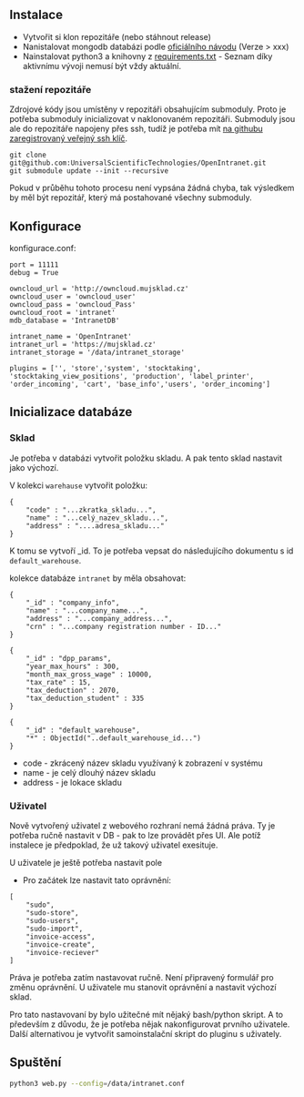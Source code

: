 ## Instalace

 * Vytvořit si klon repozitáře (nebo stáhnout release)
 * Nanistalovat mongodb databázi podle [oficiálního návodu](https://docs.mongodb.com/manual/installation/) (Verze > xxx) 
 * Nainstalovat python3 a knihovny z [requirements.txt](https://github.com/UniversalScientificTechnologies/OpenIntranet/blob/master/requirements.txt) - Seznam díky aktivnímu vývoji nemusí být vždy aktuální. 

### stažení repozitáře

Zdrojové kódy jsou umístěny v repozitáři obsahujícím submoduly. Proto je potřeba submoduly inicializovat v naklonovaném repozitáři. Submoduly jsou ale do repozitáře napojeny přes ssh, tudíž je potřeba mít [na githubu zaregistrovaný veřejný ssh klíč](https://www.inmotionhosting.com/support/server/ssh/how-to-add-ssh-keys-to-your-github-account/). 

    git clone git@github.com:UniversalScientificTechnologies/OpenIntranet.git
    git submodule update --init --recursive 

Pokud v průběhu tohoto procesu není vypsána žádná chyba, tak výsledkem by měl být repozitář, který má postahované všechny submoduly.

## Konfigurace

konfigurace.conf:
```
port = 11111
debug = True

owncloud_url = 'http://owncloud.mujsklad.cz'
owncloud_user = 'owncloud_user'
owncloud_pass = 'owncloud_Pass'
owncloud_root = 'intranet'
mdb_database = 'IntranetDB'

intranet_name = 'OpenIntranet'
intranet_url = 'https://mujsklad.cz'
intranet_storage = '/data/intranet_storage'

plugins = ['', 'store','system', 'stocktaking', 'stocktaking_view_positions', 'production', 'label_printer', 'order_incoming', 'cart', 'base_info','users', 'order_incoming']
```

## Inicializace databáze

### Sklad

Je potřeba v databázi vytvořit položku skladu. A pak tento sklad nastavit jako výchozí. 

V kolekci `warehause` vytvořit položku:
```
{
    "code" : "...zkratka_skladu...",
    "name" : "...celý_nazev_skladu...",
    "address" : "....adresa_skladu..."
}
```

K tomu se vytvoří _id. To je potřeba vepsat do následujícího dokumentu s id `default_warehouse`. 

kolekce databáze `intranet` by měla obsahovat:
```
{
    "_id" : "company_info",
    "name" : "...company_name...",
    "address" : "...company_address...",
    "crn" : "...company registration number - ID..."
}
```

```
{
    "_id" : "dpp_params",
    "year_max_hours" : 300,
    "month_max_gross_wage" : 10000,
    "tax_rate" : 15,
    "tax_deduction" : 2070,
    "tax_deduction_student" : 335
}
```

```
{
    "_id" : "default_warehouse",
    "*" : ObjectId("..default_warehouse_id...")
}
```

* code - zkrácený název skladu využívaný k zobrazení v systému
* name - je celý dlouhý název skladu
* address - je lokace skladu


### Uživatel

Nově vytvořený uživatel z webového rozhraní nemá žádná práva. Ty je potřeba ručně nastavit v DB - pak to lze provádět přes UI. Ale potíž instalece je předpoklad, že už takový uživatel exesituje. 

U uživatele je ještě potřeba nastavit pole
 * Pro začátek lze nastavit tato oprávnění:

```
[
    "sudo",
    "sudo-store",
    "sudo-users",
    "sudo-import",
    "invoice-access",
    "invoice-create",
    "invoice-reciever"
]
```

Práva je potřeba zatím nastavovat ručně. Není připravený formulář pro změnu oprávnění. U uživatele mu stanovit oprávnění a nastavit výchozí sklad.

Pro tato nastavovaní by bylo užitečné mít nějaký bash/python skript. A to především z důvodu, že je potřeba nějak nakonfigurovat prvního uživatele. Další alternativou je vytvořit samoinstalační skript do pluginu s uživately. 

## Spuštění

```bash
python3 web.py --config=/data/intranet.conf 
```
